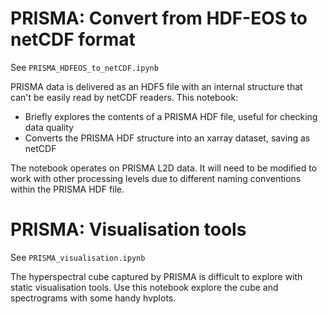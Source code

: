 # PRISMA: Convert from HDF-EOS to netCDF format

See `PRISMA_HDFEOS_to_netCDF.ipynb`

PRISMA data is delivered as an HDF5 file with an internal structure that can't be easily read by netCDF readers. This notebook:

- Briefly explores the contents of a PRISMA HDF file, useful for checking data quality
- Converts the PRISMA HDF structure into an xarray dataset, saving as netCDF

The notebook operates on PRISMA L2D data. It will need to be modified to work with other processing levels due to different naming conventions within the PRISMA HDF file.

# PRISMA: Visualisation tools

See `PRISMA_visualisation.ipynb`

The hyperspectral cube captured by PRISMA is difficult to explore with static visualisation tools. Use this notebook explore the cube and spectrograms with some handy hvplots.